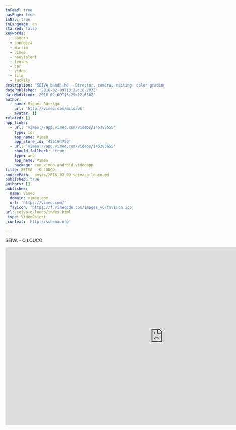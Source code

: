 ```yaml
---
inFeed: true
hasPage: true
inNav: true
inLanguage: en
starred: false
keywords:
  - camera
  - condeixa
  - martim
  - vimeo
  - nonviolent
  - lenses
  - car
  - video
  - film
  - luckily
description: 'SEIVA band! Me - Director, camera, editing, color grading. Martim Condeixa: Camera'
datePublished: '2016-02-09T13:29:16.203Z'
dateModified: '2016-02-09T13:29:12.650Z'
author:
  - name: Miguel Barriga
    url: 'http://vimeo.com/mildrok'
    avatar: {}
related: []
app_links:
  - url: 'vimeo://app.vimeo.com/videos/145383655'
    type: ios
    app_name: Vimeo
    app_store_id: '425194759'
  - url: 'vimeo://app.vimeo.com/videos/145383655'
    should_fallback: 'true'
    type: web
    app_name: Vimeo
    package: com.vimeo.android.videoapp
title: SEIVA - O LOUCO
sourcePath: _posts/2016-02-09-seiva-o-louco.md
published: true
authors: []
publisher:
  name: Vimeo
  domain: vimeo.com
  url: 'https://vimeo.com/'
  favicon: 'https://f.vimeocdn.com/images_v6/favicon.ico'
url: seiva-o-louco/index.html
_type: VideoObject
_context: 'http://schema.org'

---
```

SEIVA - O LOUCO

<iframe src="https://cdn.embedly.com/widgets/media.html?src=https%3A%2F%2Fplayer.vimeo.com%2Fvideo%2F145383655&amp;url=https%3A%2F%2Fvimeo.com%2F145383655&amp;image=http%3A%2F%2Fi.vimeocdn.com%2Fvideo%2F543512553_1280.jpg&amp;key=b7d04c9b404c499eba89ee7072e1c4f7&amp;type=text%2Fhtml&amp;schema=vimeo" width="1000" height="563" scrolling="no" frameborder="0" allowfullscreen="allowfullscreen" style=""></iframe>